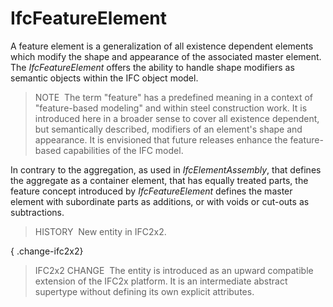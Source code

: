 # IfcFeatureElement

A feature element is a generalization of all existence dependent elements which modify the shape and appearance of the associated master element. The _IfcFeatureElement_ offers the ability to handle shape modifiers as semantic objects within the IFC object model.

> NOTE&nbsp; The term "feature" has a predefined meaning in a context of "feature-based modeling" and within steel construction work. It is introduced here in a broader sense to cover all existence dependent, but semantically described, modifiers of an element's shape and appearance. It is envisioned that future releases enhance the feature-based capabilities of the IFC model.

In contrary to the aggregation, as used in _IfcElementAssembly_, that defines the aggregate as a container element, that has equally treated parts, the feature concept introduced by _IfcFeatureElement_ defines the master element with subordinate parts as additions, or with voids or cut-outs as subtractions.

> HISTORY&nbsp; New entity in IFC2x2.

{ .change-ifc2x2}
> IFC2x2 CHANGE&nbsp; The entity is introduced as an upward compatible extension of the IFC2x platform. It is an intermediate abstract supertype without defining its own explicit attributes.
